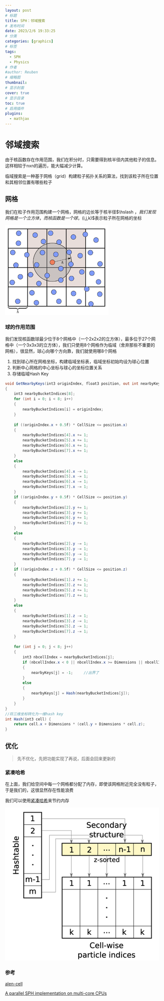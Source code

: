 ```yaml
---
layout: post
# 标题
title: SPH：邻域搜索
# 发布时间
date: 2023/2/6 19:33:25  
# 分类
categories: [graphics] 
# 标签
tags:
  - SPH
  - Physics
# 作者
#author: Reuben
# 缩略图
thumbnail: 
# 显示封面
cover: true
# 显示目录
toc: true
# 启用插件
plugins:
  - mathjax
---
```


# 邻域搜索

由于核函数存在作用范围，我们在积分时，只需要得到核半径内其他粒子的信息。这样相较于nxn的遍历，能大幅减少计算。

临域搜索是一种基于网格（grid）构建粒子拓扑关系的算法，找到该粒子所在位置和其相邻位置有哪些粒子

## 网格

我们在粒子作用范围构建一个网格，网格的边长等于核半径$\hslash $，我们发现网格是一个立方体，而核函数是一个球，$(i,j,k)$表示粒子所在网格的坐标

<img src="../../images/grid.png" alt="grid" style="zoom: 33%;" />

### 球的作用范围

我们发现核函数球最少位于8个网格中（一个2x2x2的立方体），最多位于27个网格中（一个3x3x3的立方体），我们只使用8个网格作为临域（舍弃那些不重要的网格），很显然，球心向哪个方向靠，我们就使用哪8个网格

1. 找到球心所在网格坐标，构建临域坐标表，临域坐标初始均设为球心位置
2. 判断中心网格的中心坐标与球心的坐标位置关系
3. 存储临域Hash Key

```glsl
void GetNearbyKeys(int3 originIndex, float3 position, out int nearbyKeys[8]) 
{
    int3 nearbyBucketIndices[8];
    for (int i = 0; i < 8; i++) 
    {
        nearbyBucketIndices[i] = originIndex;
    }

    if ((originIndex.x + 0.5f) * CellSize <= position.x) 
    {        
        nearbyBucketIndices[4].x += 1;
        nearbyBucketIndices[5].x += 1;
        nearbyBucketIndices[6].x += 1;
        nearbyBucketIndices[7].x += 1;
    }
    else
    {
        nearbyBucketIndices[4].x -= 1;
        nearbyBucketIndices[5].x -= 1;
        nearbyBucketIndices[6].x -= 1;
        nearbyBucketIndices[7].x -= 1;
    }
    if ((originIndex.y + 0.5f) * CellSize <= position.y) 
    {
        nearbyBucketIndices[2].y += 1;
        nearbyBucketIndices[3].y += 1;
        nearbyBucketIndices[6].y += 1;
        nearbyBucketIndices[7].y += 1;
    }
    else
    {
        nearbyBucketIndices[2].y -= 1;
        nearbyBucketIndices[3].y -= 1;
        nearbyBucketIndices[6].y -= 1;
        nearbyBucketIndices[7].y -= 1;
    }
    if ((originIndex.z + 0.5f) * CellSize <= position.z) 
    {
        nearbyBucketIndices[1].z += 1;
        nearbyBucketIndices[3].z += 1;
        nearbyBucketIndices[5].z += 1;
        nearbyBucketIndices[7].z += 1;
    }
    else
    {
        nearbyBucketIndices[1].z -= 1;
        nearbyBucketIndices[3].z -= 1;
        nearbyBucketIndices[5].z -= 1;
        nearbyBucketIndices[7].z -= 1;
    }

    for (int j = 0; j < 8; j++) 
    {
        int3 nbcellIndex = nearbyBucketIndices[j];
        if (nbcellIndex.x < 0 || nbcellIndex.x >= Dimensions || nbcellIndex.y < 0 || nbcellIndex.y >= Dimensions || nbcellIndex.z < 0 || nbcellIndex.z >= Dimensions) 
        {
            nearbyKeys[j] = -1;		//出界了
        }
        else 
        {
            nearbyKeys[j] = Hash(nearbyBucketIndices[j]);
        }
    }
}
//将三维坐标转化为一维hash key
int Hash(int3 cell) {
    return cell.x + Dimensions * (cell.y + Dimensions * cell.z);
}
```

## 优化

> 先不优化，先把功能实现了再说，后面会回来更新的

### 紧凑哈希

在上面，我们给空间中每一个网格都分配了内存，即使该网格附近完全没有粒子，于是我们的，这很显然存在性能浪费

我们可以使用[紧凑哈希](https://github.com/InteractiveComputerGraphics/CompactNSearch)来节约内存

<img src="../../images/紧凑哈希.png" alt="紧凑哈希" style="zoom:50%;" />





### 参考

[alen-cell](https://github.com/alen-cell/PhysicsEngine)

[A parallel SPH implementation on multi-core CPUs](https://citeseerx.ist.psu.edu/viewdoc/download?doi=10.1.1.187.5321&rep=rep1&type=pdf)
